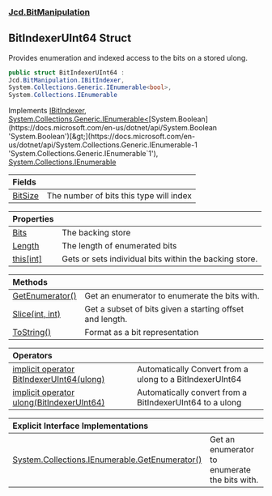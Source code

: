 ### [Jcd.BitManipulation](Jcd.BitManipulation.md 'Jcd.BitManipulation')

## BitIndexerUInt64 Struct

Provides enumeration and indexed access to the bits on a stored ulong.

```csharp
public struct BitIndexerUInt64 :
Jcd.BitManipulation.IBitIndexer,
System.Collections.Generic.IEnumerable<bool>,
System.Collections.IEnumerable
```

Implements [IBitIndexer](Jcd.BitManipulation.IBitIndexer.md 'Jcd.BitManipulation.IBitIndexer'), [System.Collections.Generic.IEnumerable&lt;](https://docs.microsoft.com/en-us/dotnet/api/System.Collections.Generic.IEnumerable-1 'System.Collections.Generic.IEnumerable`1')[System.Boolean](https://docs.microsoft.com/en-us/dotnet/api/System.Boolean 'System.Boolean')[&gt;](https://docs.microsoft.com/en-us/dotnet/api/System.Collections.Generic.IEnumerable-1 'System.Collections.Generic.IEnumerable`1'), [System.Collections.IEnumerable](https://docs.microsoft.com/en-us/dotnet/api/System.Collections.IEnumerable 'System.Collections.IEnumerable')

| Fields | |
| :--- | :--- |
| [BitSize](Jcd.BitManipulation.BitIndexerUInt64.BitSize.md 'Jcd.BitManipulation.BitIndexerUInt64.BitSize') | The number of bits this type will index |

| Properties | |
| :--- | :--- |
| [Bits](Jcd.BitManipulation.BitIndexerUInt64.Bits.md 'Jcd.BitManipulation.BitIndexerUInt64.Bits') | The backing store |
| [Length](Jcd.BitManipulation.BitIndexerUInt64.Length.md 'Jcd.BitManipulation.BitIndexerUInt64.Length') | The length of enumerated bits |
| [this[int]](Jcd.BitManipulation.BitIndexerUInt64.this[int].md 'Jcd.BitManipulation.BitIndexerUInt64.this[int]') | Gets or sets individual bits within the backing store. |

| Methods | |
| :--- | :--- |
| [GetEnumerator()](Jcd.BitManipulation.BitIndexerUInt64.GetEnumerator().md 'Jcd.BitManipulation.BitIndexerUInt64.GetEnumerator()') | Get an enumerator to enumerate the bits with. |
| [Slice(int, int)](Jcd.BitManipulation.BitIndexerUInt64.Slice(int,int).md 'Jcd.BitManipulation.BitIndexerUInt64.Slice(int, int)') | Get a subset of bits given a starting offset and length. |
| [ToString()](Jcd.BitManipulation.BitIndexerUInt64.ToString().md 'Jcd.BitManipulation.BitIndexerUInt64.ToString()') | Format as a bit representation |

| Operators | |
| :--- | :--- |
| [implicit operator BitIndexerUInt64(ulong)](Jcd.BitManipulation.BitIndexerUInt64.op_ImplicitJcd.BitManipulation.BitIndexerUInt64(ulong).md 'Jcd.BitManipulation.BitIndexerUInt64.op_Implicit Jcd.BitManipulation.BitIndexerUInt64(ulong)') | Automatically Convert from a ulong to a BitIndexerUInt64 |
| [implicit operator ulong(BitIndexerUInt64)](Jcd.BitManipulation.BitIndexerUInt64.op_Implicitulong(Jcd.BitManipulation.BitIndexerUInt64).md 'Jcd.BitManipulation.BitIndexerUInt64.op_Implicit ulong(Jcd.BitManipulation.BitIndexerUInt64)') | Automatically convert from a BitIndexerUInt64 to a ulong |

| Explicit Interface Implementations | |
| :--- | :--- |
| [System.Collections.IEnumerable.GetEnumerator()](Jcd.BitManipulation.BitIndexerUInt64.System.Collections.IEnumerable.GetEnumerator().md 'Jcd.BitManipulation.BitIndexerUInt64.System.Collections.IEnumerable.GetEnumerator()') | Get an enumerator to enumerate the bits with. |
